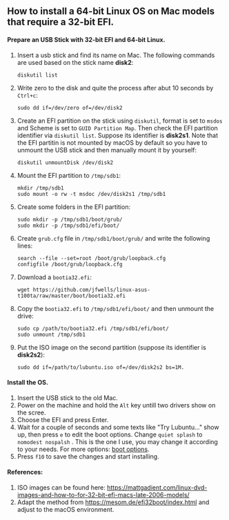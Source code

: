 ## How to install a 64-bit Linux OS on Mac models that require a 32-bit EFI.

#### Prepare an USB Stick with 32-bit EFI and 64-bit Linux. 
1. Insert a usb stick and find its name on Mac. The following commands are used based on the stick name **disk2**:
   ```
   diskutil list
   ```
2. Write zero to the disk and quite the process after abut 10 seconds by `Ctrl+c`:
   ```
   sudo dd if=/dev/zero of=/dev/disk2
   ```
3. Create an EFI partition on the stick using `diskutil`, format is set to `msdos` and Scheme is set to `GUID Partition Map`. Then check the EFI partition identifier via `diskutil list`. Suppose its identifier is **disk2s1**. Note that the EFI partitin is not mounted by macOS by default so you have to unmount the USB stick and then manually mount it by yourself:
   ```
   diskutil unmountDisk /dev/disk2
   ```

4. Mount the EFI partition to `/tmp/sdb1`:
   ```
   mkdir /tmp/sdb1
   sudo mount -o rw -t msdoc /dev/disk2s1 /tmp/sdb1
   ```

5. Create some folders in the EFI partition:
   ```
   sudo mkdir -p /tmp/sdb1/boot/grub/
   sudo mkdir -p /tmp/sdb1/efi/boot/
   ```

6. Create `grub.cfg` file in `/tmp/sdb1/boot/grub/` and write the following lines:
   ```
   search --file --set=root /boot/grub/loopback.cfg
   configfile /boot/grub/loopback.cfg
   ```

7. Download a `bootia32.efi`:
   ```
   wget https://github.com/jfwells/linux-asus-t100ta/raw/master/boot/bootia32.efi
   ```

8. Copy the `bootia32.efi` to `/tmp/sdb1/efi/boot/` and then unmount the drive:
   ```
   sudo cp /path/to/bootia32.efi /tmp/sdb1/efi/boot/
   sudo unmount /tmp/sdb1
   ```

9.  Put the ISO image on the second partition (suppose its identifier is **disk2s2**):
    ```
    sudo dd if=/path/to/lubuntu.iso of=/dev/disk2s2 bs=1M.
    ```

#### Install the OS.
1. Insert the USB stick to the old Mac.
2. Power on the machine and hold the `Alt` key untill two drivers show on the scree.
3. Choose the EFI and press Enter.
4. Wait for a couple of seconds and some texts like "Try Lubuntu..." show up, then press `e` to edit the boot options. Change `quiet splash` to `nomodest nospalsh` . This is the one I use, you may change it according to your needs. For more options: [boot options](https://wiki.ubuntuusers.de/Bootoptionen/).
5. Press `f10` to save the changes and start installing. 

#### References:
1. ISO images can be found here: https://mattgadient.com/linux-dvd-images-and-how-to-for-32-bit-efi-macs-late-2006-models/
2. Adapt the method from https://mesom.de/efi32boot/index.html and adjust to the macOS environment.